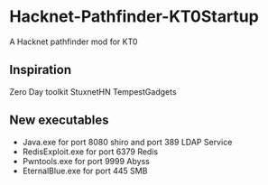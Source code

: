 # Hacknet-Pathfinder-KT0Startup
A Hacknet pathfinder mod for KT0

## Inspiration
Zero Day toolkit
StuxnetHN
TempestGadgets


## New executables
* Java.exe for port 8080 shiro and port 389 LDAP Service
* RedisExploit.exe for port 6379 Redis
* Pwntools.exe for port 9999 Abyss
* EternalBlue.exe for port 445 SMB
